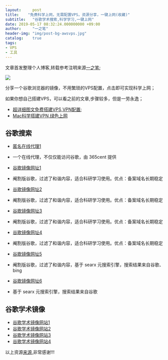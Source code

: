 ```yaml
---
layout:     post
title:    "免费科学上网，无需配置VPS，资源分享，一键上网(收藏)"
subtitle:   "谷歌学术搜索,科学学习,一键上网"
date: 2019-05-17 08:32:24.000000000 +09:00
author:     "一之笔"
header-img: "img/post-bg-awsvps.jpg"
catalog:    true
tags:
- VPS
- 工具
---
```


文章首发整理个人博客,转载参考注明来源[一之笔](https://yizibi.github.io/);


![](http://yizhibi.6chemical.com/google.png?imageMogr2/thumbnail/!70p)


分享一个谷歌浏览器的镜像，不用繁琐的VPS配置，点击即可实现科学上网；

如果你想自己搭建VPS，可以看之前的文章,步骤较多，但是一劳永逸；

* [超详细图文免费搭建VPS,VPN配置](https://yizibi.github.io/2018/10/24/%E8%B6%85%E8%AF%A6%E7%BB%86%E5%9B%BE%E6%96%87%E5%85%8D%E8%B4%B9%E6%90%AD%E5%BB%BAVPS,VPN%E9%85%8D%E7%BD%AE/);
* [Mac科学搭建VPN,绿色上网](https://yizibi.github.io/2016/07/25/Mac%E7%A7%91%E5%AD%A6%E6%90%AD%E5%BB%BAVPN,%E7%BB%BF%E8%89%B2%E4%B8%8A%E7%BD%91/)

## 谷歌搜索

* [匿名在线代理1](https://proxy.qnid.cc/index.php?q=aHR0cHM6Ly93d3cuZ29vZ2xlLmNvbQ)
* 一个在线代理，不仅仅能访问谷歌，由 365cent 提供

* [谷歌镜像网址1](http://rrd.me/edTVy)
* 阉割版谷歌，过滤了和谐内容，适合科研学习使用。优点：备案域名长期稳定

* [谷歌镜像网址2](https://gugeji.com/)
* 阉割版谷歌，过滤了和谐内容，适合科研学习使用。优点：备案域名长期稳定

* [谷歌镜像网址3](http://caup.cn/)
* 阉割版谷歌，过滤了和谐内容，适合科研学习使用。优点：备案域名长期稳定

* [谷歌镜像网址4](http://www.moofaa.com/)
* 阉割版谷歌，过滤了和谐内容，适合科研学习使用。优点：备案域名长期稳定

* [谷歌镜像网址5](https://search.poal.co/)
* 阉割版谷歌，过滤了和谐内容，基于 searx 元搜索引擎，搜索结果来自谷歌、bing

* [谷歌镜像网址6](http://www.searx.cn/)
* 基于 searx 元搜索引擎，搜索结果来自谷歌


## 谷歌学术镜像

* [谷歌学术镜像网站1](https://scholar.fdwwr.cn/)
* [谷歌学术镜像网站2](https://www.80xueshu.com/)
* [谷歌学术镜像网站3]( http://www.4243.net/)
* [谷歌学术镜像网站4]( http://www.4243.net/)

以上资源[来源](https://lai.yuweining.cn/archives/2112/),非常感谢!!!

